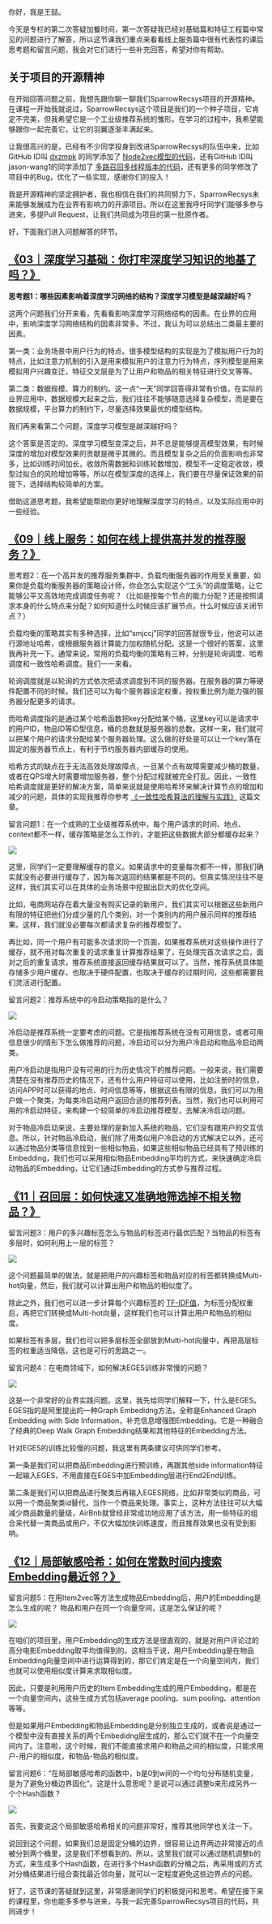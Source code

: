 你好，我是王喆。

今天是专栏的第二次答疑加餐时间，第一次答疑我已经对基础篇和特征工程篇中常见的问题进行了解答，所以这节课我们重点来看看线上服务篇中很有代表性的课后思考题和留言问题，我会对它们进行一些补充回答，希望对你有帮助。

## 关于项目的开源精神

在开始回答问题之前，我想先跟你聊一聊我们SparrowRecsys项目的开源精神。在课程一开始我就说过，SparrowRecsys这个项目是我们的一个种子项目，它肯定不完美，但我希望它是一个工业级推荐系统的雏形。在学习的过程中，我希望能够跟你一起完善它，让它的羽翼逐渐丰满起来。

让我很高兴的是，已经有不少同学投身到改进SparrowRecsys的队伍中来，比如GitHub ID叫 [dxzmpk](https://github.com/dxzmpk) 的同学添加了 [Node2vec模型的代码](https://github.com/wzhe06/SparrowRecSys/pull/14)，还有GitHub ID叫jason-wang1的同学添加了 [多路召回多线程版本的代码](https://github.com/wzhe06/SparrowRecSys/pull/13)，还有更多的同学修改了项目中的Bug，优化了一些实现，感谢你们的投入！

我是开源精神的坚定拥护者，我也相信在我们的共同努力下，SparrowRecsys未来能够发展成为在业界有影响力的开源项目。所以在这里我呼吁同学们能够多参与进来，多提Pull Request，让我们共同成为项目的第一批原作者。

好，下面我们进入问题解答的环节。

## [《03｜深度学习基础：你打牢深度学习知识的地基了吗？》](https://time.geekbang.org/column/article/291245)

**思考题1：哪些因素影响着深度学习网络的结构？深度学习模型是越深越好吗？**

这两个问题我们分开来看，先看看影响深度学习网络结构的因素。在业界的应用中，影响深度学习网络结构的因素非常多。不过，我认为可以总结出二类最主要的因素。

第一类：业务场景中用户行为的特点。很多模型结构的实现是为了模拟用户行为的特点，比如注意力机制的引入是用来模拟用户的注意力行为特点，序列模型是用来模拟用户兴趣变迁，特征交叉层是为了让用户和物品的相关特征进行交叉等等。

第二类：数据规模、算力的制约。这一点“一天”同学回答得非常有价值，在实际的业界应用中，数据规模大起来之后，我们往往不能够随意选择复杂模型，而是要在数据规模，平台算力的制约下，尽量选择效果最优的模型结构。

我们再来看第二个问题，深度学习模型是越深越好吗？

这个答案是否定的。深度学习模型变深之后，并不总是能够提高模型效果，有时候深度的增加对模型效果的贡献是微乎其微的。而且模型复杂之后的负面影响也非常多，比如训练时间加长，收敛所需数据和训练轮数增加，模型不一定稳定收敛，模型过拟合的风险增加等等。所以在模型深度的选择上，我们要在尽量保证效果的前提下，选择结构较简单的方案。

借助这道思考题，我希望能帮助你更好地理解深度学习的特点，以及实际应用中的一些经验。

## [《09｜线上服务：如何在线上提供高并发的推荐服务？》](https://time.geekbang.org/column/article/299155)

思考题2：在一个高并发的推荐服务集群中，负载均衡服务器的作用至关重要，如果你是负载均衡服务器的策略设计师，你会怎么实现这个“工头”的调度策略，让它能够公平又高效地完成调度任务呢？（比如是按每个节点的能力分配？还是按照请求本身的什么特点来分配？如何知道什么时候应该扩展节点，什么时候应该关闭节点？）

负载均衡的策略其实有多种选择，比如“smjccj”同学的回答就很专业，他说可以进行源地址哈希，或根据服务器计算能力加权随机分配。这是一个很好的答案，这里我再补充一下。通常来说，常用的负载均衡的策略有三种，分别是轮询调度、哈希调度和一致性哈希调度。我们一一来看。

轮询调度就是以轮询的方式依次把请求调度到不同的服务器。在服务器的算力等硬件配置不同的时候，我们还可以为每个服务器设定权重，按权重比例为能力强的服务器分配更多的请求。

而哈希调度指的是通过某个哈希函数把key分配给某个桶，这里key可以是请求中的用户ID，物品ID等ID型信息，桶的总数就是服务器的总数。这样一来，我们就可以把某个用户的请求分配给某个服务器处理。这么做的好处是可以让一个key落在固定的服务器节点上，有利于节约服务器内部缓存的使用。

哈希方式的缺点在于无法高效处理故障点，一旦某个点有故障需要减少桶的数量，或者在QPS增大时需要增加服务器，整个分配过程就被完全打乱。因此，一致性哈希调度就是更好的解决方案，简单来说就是使用哈希环来解决计算节点的增加和减少的问题，具体的实现我推荐你参考 [《一致性哈希算法的理解与实践》](%E4%B8%80%E8%87%B4%E6%80%A7%E5%93%88%E5%B8%8C%E7%AE%97%E6%B3%95%E7%9A%84%E7%90%86%E8%A7%A3%E4%B8%8E%E5%AE%9E%E8%B7%B5/) 这篇文章。

留言问题1：在一个成熟的工业级推荐系统中，每个用户请求的时间、地点、context都不一样，缓存策略是怎么工作的，才能把这些数据大部分都缓存起来？

![](https://static001.geekbang.org/resource/image/a8/y7/a896f3ee7258d3b1ec5e6178b9da0yy7.jpg?wh=1125*2031)

这里，同学们一定要理解缓存的意义。如果请求中的变量每次都不一样，那我们确实就没有必要进行缓存了，因为每次返回的结果都是不同的。但真实情况往往不是这样，我们其实可以在具体的业务场景中挖掘出巨大的优化空间。

比如，电商网站存在着大量没有购买记录的新用户，我们其实可以根据这些新用户有限的特征把他们分成少量的几个类别，对一个类别内的用户展示同样的推荐结果。这样，我们就没必要每次都请求复杂的推荐模型了。

再比如，同一个用户有可能多次请求同一个页面，如果推荐系统对这些操作进行了缓存，就不用对每次重复的请求重复计算推荐结果了，在处理完首次请求之后，面对之后的重复请求，推荐系统直接返回缓存结果就可以了。当然，推荐系统具体能存储多少用户缓存，也取决于硬件配置，也取决于缓存的过期时间，这些都需要我们灵活进行配置。

留言问题2：推荐系统中的冷启动策略指的是什么？

![](https://static001.geekbang.org/resource/image/c1/18/c19dc90720b21f317450aa7c94b66d18.jpeg?wh=1125*1584)

冷启动是推荐系统一定要考虑的问题。它是指推荐系统在没有可用信息，或者可用信息很少的情形下怎么做推荐的问题，冷启动可以分为用户冷启动和物品冷启动两类。

用户冷启动是指用户没有可用的行为历史情况下的推荐问题。一般来说，我们需要清楚在没有推荐历史的情况下，还有什么用户特征可以使用，比如注册时的信息，访问APP时可以获得的地点、时间信息等等，根据这些有限的信息，我们可以为用户做一个聚类，为每类冷启动用户返回合适的推荐列表。当然，我们也可以利用可用的冷启动特征，来构建一个较简单的冷启动推荐模型，去解决冷启动问题。

对于物品冷启动来说，主要处理的是新加入系统的物品，它们没有跟用户的交互信息。所以，针对物品冷启动，我们除了用类似用户冷启动的方式解决它以外，还可以通过物品分类等信息找到一些相似物品，如果这些相似物品已经具有了预训练的Embedding，我们也可以采用相似物品Embedding平均的方式，来快速确定冷启动物品的Embedding，让它们通过Embedding的方式参与推荐过程。

## [《11｜召回层：如何快速又准确地筛选掉不相关物品？》](https://time.geekbang.org/column/article/299494)

留言问题3：用户的多兴趣标签怎么与物品的标签进行最优匹配？当物品的标签有多层时，如何利用上一层的标签？

![](https://static001.geekbang.org/resource/image/d7/26/d74e828bee4ddde80a2110b75e852026.jpeg?wh=1125*1764)

这个问题最简单的做法，就是把用户的兴趣标签和物品对应的标签都转换成Multi-hot向量，然后，我们就可以计算出用户和物品的相似度了。

除此之外，我们也可以进一步计算每个兴趣标签的 [TF-IDF值](https://baike.baidu.com/item/tf-idf/8816134?fr=aladdin)，为标签分配权重后，再把它们转换成Multi-hot向量，这样我们也可以计算出用户和物品的相似度。

如果标签有多层，我们也可以把多层标签全部放到Multi-hot向量中，再把高层标签的权重适当降低，这也是可行的思路之一。

留言问题4：在电商领域下，如何解决EGES训练非常慢的问题？

![](https://static001.geekbang.org/resource/image/7b/d8/7b6f322d2d0cb95c730a33e08a9d86d8.jpeg?wh=1125*1584)

这是一个非常好的业界实践问题。这里，我先给同学们解释一下，什么是EGES。EGES指的是阿里提出的一种Graph Embedidng方法，全称是Enhanced Graph Embedding with Side Information，补充信息增强图Embedding。它是一种融合了经典的Deep Walk Graph Embedding结果和其他特征的Embedding方法。

针对EGES的训练比较慢的问题，我这里有两条建议可供同学们参考。

第一条是我们可以把商品Embedding进行预训练，再跟其他side information特征一起输入EGES，不用直接在EGES中加Embedding层进行End2End训练。

第二条是我们可以把商品进行聚类后再输入EGES网络，比如非常类似的商品，可以用一个商品聚类id替代，当作一个商品来处理。事实上，这种方法往往可以大幅减少商品数量的量级，AirBnb就曾经非常成功地应用了该方法，用一些特征的组合来代替一类商品或用户，不仅大幅加快训练速度，而且推荐效果也没有受到影响。

## [《12｜局部敏感哈希：如何在常数时间内搜索Embedding最近邻？》](https://time.geekbang.org/column/article/301739)

留言问题5：在用Item2vec等方法生成物品Embedding后，用户的Embedding是怎么生成的呢？ 物品和用户在同一个向量空间，这是怎么保证的呢？

![](https://static001.geekbang.org/resource/image/d7/02/d74505c44e579c2aac7f8990b50d8102.jpeg?wh=1125*2031)

在咱们的项目里，用户Embedding的生成方法是很直观的，就是对用户评论过的高分电影Embedding取平均值得到的。这相当于说，用户Embedding是在物品Embedding向量空间中进行运算得到的，那它们肯定是在一个向量空间内，我们也就可以使用相似度计算来求取相似度。

因此，只要是利用用户历史的Item Embedding生成的用户Embedding，都是在一个向量空间内，这些生成方式包括average pooling、sum pooling、attention等等。

但是如果用户Embedding和物品Embedding是分别独立生成的，或者说是通过一个模型中没有直接关系的两个Embedidng层生成的，那么它们就不在一个向量空间内了。注意啦，这个时候，我们不能直接求用户和物品之间的相似度，只能求用户-用户的相似度，和物品-物品的相似度。

留言问题6：“在局部敏感哈希的函数中，b是0到w间的一个均匀分布随机变量，是为了避免分桶边界固化”。这是什么意思呢？是说可以通过调整b来形成另外一个个Hash函数？

![](https://static001.geekbang.org/resource/image/40/db/40559a19901eb73aa9a7871b7cb973db.jpeg?wh=1125*1584)

首先，我要说这个局部敏感哈希相关的问题非常好，推荐其他同学也关注一下。

说回到这个问题，如果我们总是固定分桶的边界，很容易让边界两边非常接近的点被分到两个桶里，这是我们不想看到的。所以，这里我们就可以通过随机调整b的方式，来生成多个Hash函数，在进行多个Hash函数的分桶之后，再采用或的方式对分桶结果进行组合查找最近邻向量，就可以一定程度避免这些边界点的问题。

好了，这节课的答疑就到这里，非常感谢同学们的积极提问和思考。希望在接下来的课程里，你也能多多参与进来，与我一起完善SparrowRecsys项目的代码，共同进步！
